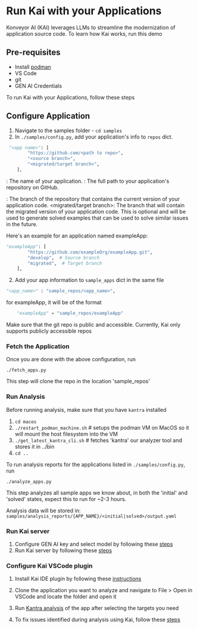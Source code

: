 # Run Kai with your Applications

Konveyor AI (KAI) leverages LLMs to streamline the modernization of application source code. To learn how Kai works, run this demo <insert demo link></insert>

## Pre-requisites

- Install [podman](https://podman.io/)
- VS Code
- git
- GEN AI Credentials

To run Kai with your Applications, follow these steps

## Configure Application

1. Navigate to the samples folder - `cd samples`
1. In `./samples/config.py`, add your application's info to `repos` dict.

```python
 "<app name>": [
        "https://github.com/<path to repo>",
        "<source branch>",
        "<migrated/target branch>",
    ],
```

<app name>: The name of your application.
<path to repo>: The full path to your application's repository on GitHub.

<source branch>: The branch of the repository that contains the current version of your application code.
<migrated/target branch>: The branch that will contain the migrated version of your application code. This is optional and will be used to generate solved examples that can be used to solve similar issues in the future.
    
Here's an example for an application named exampleApp:

```python
"exampleApp": [
        "https://github.com/exampleOrg/exampleApp.git",
        "develop",  # Source branch
        "migrated",  # Target branch
    ],

```

2. Add your app information to `sample_apps` dict in the same file

```python
"<app_name>" : "sample_repos/<app_name>",
```

for exampleApp, it will be of the format

```python
    "exampleApp" = "sample_repos/exampleApp"
```

Make sure that the git repo is public and accessible. Currently, Kai only supports publicly accessible repos

### Fetch the Application

Once you are done with the above configuration, run

```shell=
./fetch_apps.py
```

This step will clone the repo in the location 'sample_repos'

### Run Analysis

Before running analysis, make sure that you have `kantra` installed

1. `cd macos`
1. `./restart_podman_machine.sh` # setups the podman VM on MacOS so it will mount the host filesystem into the VM
1. `./get_latest_kantra_cli.sh` # fetches 'kantra' our analyzer tool and stores it in ../bin
1. `cd ..`

To run analysis reports for the applications listed in `./samples/config.py`, run

```shell=
./analyze_apps.py
```

This step analyzes all sample apps we know about, in both the 'initial' and 'solved' states, expect this to run for ~2-3 hours.

Analysis data will be stored in: `samples/analysis_reports/{APP_NAME}/<initial|solved>/output.yaml`

### Run Kai server

1. Configure GEN AI key and select model by following these [steps](https://github.com/konveyor-ecosystem/kai/blob/main/README.md#pre-requisites)
2. Run Kai server by following these [steps](https://github.com/konveyor-ecosystem/kai/blob/main/README.md#setup)

### Configure Kai VSCode plugin

1. Install Kai IDE plugin by following these [instructions](https://github.com/konveyor-ecosystem/kai-vscode-plugin/blob/main/docs/user-guide.md#ide-plugin-installation-methods)

2. Clone the application you want to analyze and navigate to File > Open in VSCode and locate the folder and open it
3. Run [Kantra analysis](https://github.com/konveyor-ecosystem/kai-vscode-plugin/blob/main/docs/user-guide.md#running-kantra-analysis) of the app after selecting the targets you need

4. To fix issues identified during analysis using Kai, follow these [steps](https://github.com/konveyor-ecosystem/kai-vscode-plugin/blob/main/docs/user-guide.md#running-kai-fix)
